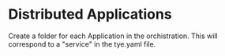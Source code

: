 # Distributed Applications

Create a folder for each Application in the orchistration.  This will correspond to a "service" in the tye.yaml file.
